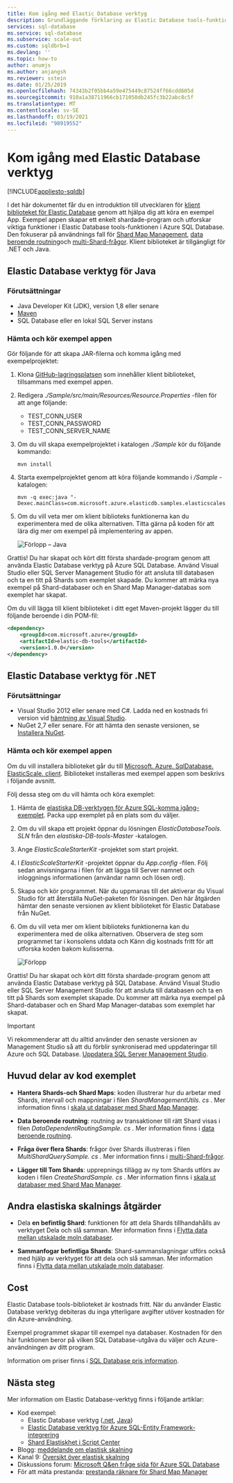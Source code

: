 ```yaml
---
title: Kom igång med Elastic Database verktyg
description: Grundläggande förklaring av Elastic Database tools-funktionen i Azure SQL Database, inklusive en exempel-app som är lätt att köra.
services: sql-database
ms.service: sql-database
ms.subservice: scale-out
ms.custom: sqldbrb=1
ms.devlang: ''
ms.topic: how-to
author: anumjs
ms.author: anjangsh
ms.reviewer: sstein
ms.date: 01/25/2019
ms.openlocfilehash: 74343b2f05bb4a59e475449c87524ff66cdd605d
ms.sourcegitcommit: 910a1a38711966cb171050db245fc3b22abc8c5f
ms.translationtype: MT
ms.contentlocale: sv-SE
ms.lasthandoff: 03/19/2021
ms.locfileid: "98919552"
---
```

# <a name="get-started-with-elastic-database-tools"></a>Kom igång med Elastic Database verktyg
[!INCLUDE[appliesto-sqldb](../includes/appliesto-sqldb.md)]

I det här dokumentet får du en introduktion till utvecklaren för [klient biblioteket för Elastic Database](elastic-database-client-library.md) genom att hjälpa dig att köra en exempel App. Exempel appen skapar ett enkelt shardade-program och utforskar viktiga funktioner i Elastic Database tools-funktionen i Azure SQL Database. Den fokuserar på användnings fall för [Shard Map Management](elastic-scale-shard-map-management.md), [data beroende routning](elastic-scale-data-dependent-routing.md)och [multi-Shard-frågor](elastic-scale-multishard-querying.md). Klient biblioteket är tillgängligt för .NET och Java.

## <a name="elastic-database-tools-for-java"></a>Elastic Database verktyg för Java

### <a name="prerequisites"></a>Förutsättningar

* Java Developer Kit (JDK), version 1,8 eller senare
* [Maven](https://maven.apache.org/download.cgi)
* SQL Database eller en lokal SQL Server instans

### <a name="download-and-run-the-sample-app"></a>Hämta och kör exempel appen

Gör följande för att skapa JAR-filerna och komma igång med exempelprojektet:

1. Klona [GitHub-lagringsplatsen](https://github.com/Microsoft/elastic-db-tools-for-java) som innehåller klient biblioteket, tillsammans med exempel appen.

2. Redigera _./Sample/src/main/Resources/Resource.Properties_ -filen för att ange följande:
    * TEST_CONN_USER
    * TEST_CONN_PASSWORD
    * TEST_CONN_SERVER_NAME

3. Om du vill skapa exempelprojektet i katalogen _./Sample_ kör du följande kommando:

    ```
    mvn install
    ```

4. Starta exempelprojektet genom att köra följande kommando i _/Sample_ -katalogen:

    ```
    mvn -q exec:java "-Dexec.mainClass=com.microsoft.azure.elasticdb.samples.elasticscalestarterkit.Program"
    ```

5. Om du vill veta mer om klient biblioteks funktionerna kan du experimentera med de olika alternativen. Titta gärna på koden för att lära dig mer om exempel på implementering av appen.

    ![Förlopp – Java][5]

Grattis! Du har skapat och kört ditt första shardade-program genom att använda Elastic Database verktyg på Azure SQL Database. Använd Visual Studio eller SQL Server Management Studio för att ansluta till databasen och ta en titt på Shards som exemplet skapade. Du kommer att märka nya exempel på Shard-databaser och en Shard Map Manager-databas som exemplet har skapat.

Om du vill lägga till klient biblioteket i ditt eget Maven-projekt lägger du till följande beroende i din POM-fil:

```xml
<dependency>
    <groupId>com.microsoft.azure</groupId>
    <artifactId>elastic-db-tools</artifactId>
    <version>1.0.0</version>
</dependency>
```

## <a name="elastic-database-tools-for-net"></a>Elastic Database verktyg för .NET

### <a name="prerequisites"></a>Förutsättningar

* Visual Studio 2012 eller senare med C#. Ladda ned en kostnads fri version vid [hämtning av Visual Studio](https://www.visualstudio.com/downloads/download-visual-studio-vs.aspx).
* NuGet 2,7 eller senare. För att hämta den senaste versionen, se [Installera NuGet](https://docs.nuget.org/docs/start-here/installing-nuget).

### <a name="download-and-run-the-sample-app"></a>Hämta och kör exempel appen

Om du vill installera biblioteket går du till [Microsoft. Azure. SqlDatabase. ElasticScale. client](https://www.nuget.org/packages/Microsoft.Azure.SqlDatabase.ElasticScale.Client/). Biblioteket installeras med exempel appen som beskrivs i följande avsnitt.

Följ dessa steg om du vill hämta och köra exemplet:

1. Hämta de [elastiska DB-verktygen för Azure SQL-komma igång-exemplet](https://github.com/Azure/elastic-db-tools). Packa upp exemplet på en plats som du väljer.

2. Om du vill skapa ett projekt öppnar du lösningen *ElasticDatabaseTools. SLN* från den *elastiska-DB-tools-Master* -katalogen. 

3. Ange *ElasticScaleStarterKit* -projektet som start projekt.

4. I *ElasticScaleStarterKit* -projektet öppnar du *App.config* -filen. Följ sedan anvisningarna i filen för att lägga till Server namnet och inloggnings informationen (användar namn och lösen ord).

5. Skapa och kör programmet. När du uppmanas till det aktiverar du Visual Studio för att återställa NuGet-paketen för lösningen. Den här åtgärden hämtar den senaste versionen av klient biblioteket för Elastic Database från NuGet.

6. Om du vill veta mer om klient biblioteks funktionerna kan du experimentera med de olika alternativen. Observera de steg som programmet tar i konsolens utdata och Känn dig kostnads fritt för att utforska koden bakom kulisserna.

   ![Förlopp][4]

Grattis! Du har skapat och kört ditt första shardade-program genom att använda Elastic Database verktyg på SQL Database. Använd Visual Studio eller SQL Server Management Studio för att ansluta till databasen och ta en titt på Shards som exemplet skapade. Du kommer att märka nya exempel på Shard-databaser och en Shard Map Manager-databas som exemplet har skapat.

> [!IMPORTANT]
> Vi rekommenderar att du alltid använder den senaste versionen av Management Studio så att du förblir synkroniserad med uppdateringar till Azure och SQL Database. [Uppdatera SQL Server Management Studio](/sql/ssms/download-sql-server-management-studio-ssms).

## <a name="key-pieces-of-the-code-sample"></a>Huvud delar av kod exemplet

* **Hantera Shards-och Shard Maps**: koden illustrerar hur du arbetar med Shards, intervall och mappningar i filen *ShardManagementUtils. cs* . Mer information finns i [skala ut databaser med Shard Map Manager](https://go.microsoft.com/?linkid=9862595).  

* **Data beroende routning**: routning av transaktioner till rätt Shard visas i filen *DataDependentRoutingSample. cs* . Mer information finns i [data beroende routning](https://go.microsoft.com/?linkid=9862596).

* **Fråga över flera Shards**: frågor över Shards illustreras i filen *MultiShardQuerySample. cs* . Mer information finns i [multi-Shard-frågor](https://go.microsoft.com/?linkid=9862597).

* **Lägger till Tom Shards**: upprepnings tillägg av ny tom Shards utförs av koden i filen *CreateShardSample. cs* . Mer information finns i [skala ut databaser med Shard Map Manager](https://go.microsoft.com/?linkid=9862595).

## <a name="other-elastic-scale-operations"></a>Andra elastiska skalnings åtgärder

* Dela **en befintlig Shard**: funktionen för att dela Shards tillhandahålls av verktyget Dela och slå samman. Mer information finns i [Flytta data mellan utskalade moln databaser](elastic-scale-overview-split-and-merge.md).

* **Sammanfogar befintliga Shards**: Shard-sammanslagningar utförs också med hjälp av verktyget för att dela och slå samman. Mer information finns i [Flytta data mellan utskalade moln databaser](elastic-scale-overview-split-and-merge.md).

## <a name="cost"></a>Cost

Elastic Database tools-biblioteket är kostnads fritt. När du använder Elastic Database verktyg debiteras du inga ytterligare avgifter utöver kostnaden för din Azure-användning.

Exempel programmet skapar till exempel nya databaser. Kostnaden för den här funktionen beror på vilken SQL Database-utgåva du väljer och Azure-användningen av ditt program.

Information om priser finns i [SQL Database pris information](https://azure.microsoft.com/pricing/details/sql-database/).

## <a name="next-steps"></a>Nästa steg

Mer information om Elastic Database-verktyg finns i följande artiklar:

* Kod exempel:
  * Elastic Database verktyg ([.net](https://github.com/Azure/elastic-db-tools), [Java](https://search.maven.org/#search%7Cga%7C1%7Ca%3A%22azure-elasticdb-tools%22))
  * [Elastic Database verktyg för Azure SQL-Entity Framework-integrering](https://code.msdn.microsoft.com/Elastic-Scale-with-Azure-bae904ba?SRC=VSIDE)
  * [Shard Elastiskhet i Script Center](https://gallery.technet.microsoft.com/scriptcenter/Elastic-Scale-Shard-c9530cbe)
* Blogg: [meddelande om elastisk skalning](https://azure.microsoft.com/blog/20../../introducing-elastic-scale-preview-for-azure-sql-database/)
* Kanal 9: [Översikt över elastisk skalning](https://channel9.msdn.com/Shows/Data-Exposed/Azure-SQL-Database-Elastic-Scale)
* Diskussions forum: [Microsoft Q&en fråge sida för Azure SQL Database](/answers/topics/azure-sql-database.html)
* För att mäta prestanda: [prestanda räknare för Shard Map Manager](elastic-database-client-library.md)

<!--Anchors-->
[The Elastic Scale Sample Application]: #The-Elastic-Scale-Sample-Application
[Download and Run the Sample App]: #Download-and-Run-the-Sample-App
[Cost]: #Cost
[Next steps]: #next-steps

<!--Image references-->
[1]: ./media/elastic-scale-get-started/newProject.png
[2]: ./media/elastic-scale-get-started/click-online.png
[3]: ./media/elastic-scale-get-started/click-CSharp.png
[4]: ./media/elastic-scale-get-started/output2.png
[5]: ./media/elastic-scale-get-started/java-client-library.PNG